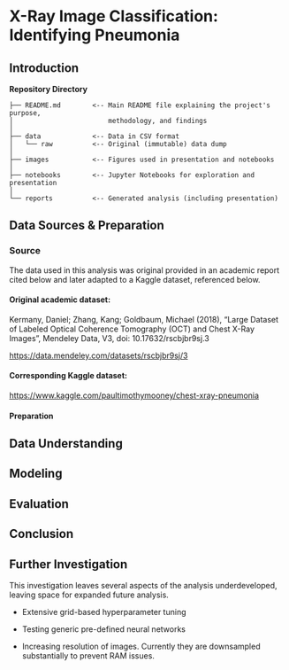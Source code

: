 # X-Ray Image Classification: Identifying Pneumonia

## Introduction



**Repository Directory**

```
├── README.md        <-- Main README file explaining the project's purpose,
│                        methodology, and findings
│
├── data             <-- Data in CSV format
│   └── raw          <-- Original (immutable) data dump
│
├── images           <-- Figures used in presentation and notebooks
│
├── notebooks        <-- Jupyter Notebooks for exploration and presentation
│
└── reports          <-- Generated analysis (including presentation)
```




## Data Sources & Preparation
### Source
The data used in this analysis was original provided in an academic report cited below and later adapted to a Kaggle dataset, referenced below.

#### Original academic dataset:

Kermany, Daniel; Zhang, Kang; Goldbaum, Michael (2018), “Large Dataset of Labeled Optical Coherence Tomography (OCT) and Chest X-Ray Images”, Mendeley Data, V3, doi: 10.17632/rscbjbr9sj.3

https://data.mendeley.com/datasets/rscbjbr9sj/3


#### Corresponding Kaggle dataset: 

https://www.kaggle.com/paultimothymooney/chest-xray-pneumonia


#### Preparation


## Data Understanding




## Modeling
 


## Evaluation



## Conclusion




## Further Investigation
This investigation leaves several aspects of the analysis underdeveloped, leaving space for expanded future analysis. 

- Extensive grid-based hyperparameter tuning

- Testing generic pre-defined neural networks

- Increasing resolution of images. Currently they are downsampled substantially to prevent RAM issues.
